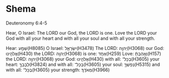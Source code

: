 # Shema

Deuteronomy 6:4-5

Hear, O Israel: The LORD our God, the LORD is one.
Love the LORD your God with all your heart and with all your soul and with all your strength.

Hear: שְׁמַ֖ע(H8085)
O Israel: יִשְׂרָאֵ֑ל(H3478)
The LORD: יְהוָ֥ה(H3068)
our God: אֱלֹהֵ֖ינוּ(H430)
the LORD: יְהוָ֥ה(H3068)
is one: אֶחָֽד(H259)
Love: וְאָ֣הַבְתָּ֔(H157)
the LORD: יְהוָ֥ה(H3068)
your God: אֱלֹהֵ֖ינוּ(H430)
with all: בְּכָל־(H3605)
your heart: לְבָבְךָ֥(H3824)
and with all: בְּכָל־(H3605)
your soul: נַפְשְׁךָ֖(H5315)
and with all: בְּכָל־(H3605)
your strength: מְאֹדֶֽךָ׃(H3966)